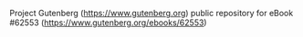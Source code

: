 Project Gutenberg (https://www.gutenberg.org) public repository for
eBook #62553 (https://www.gutenberg.org/ebooks/62553)
